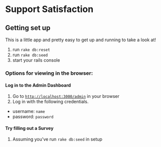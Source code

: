 # Support Satisfaction

## Getting set up

This is a little app and pretty easy to get up and running to take a look at! 

1. run `rake db:reset`
1. run `rake db:seed`
1. start your rails console

### Options for viewing in the browser: 

#### Log in to the Admin Dashboard

1. Go to [`http://localhost:3000/admin`](http://localhost:3000/admin) in your browser
1. Log in with the following credentials. 
  * username: `name`
  * password: `password`    

#### Try filling out a Survey

1. Assuming you've run `rake db:seed` in setup



